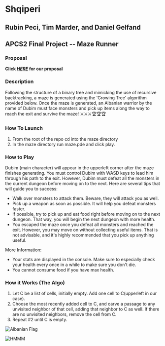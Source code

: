 # Shqiperi
## Rubin Peci, Tim Marder, and Daniel Gelfand
## APCS2 Final Project -- Maze Runner

### Proposal
**Click [_HERE_](./docs/proposal.pdf) for our proposal**

### Description
Following the structure of a binary tree and mimicking the use of recursive backtracking, a maze is generated using the 'Growing Tree' algorithm provided below. Once the maze is generated, an Albanian warrior by the name of Dubim must face monsters and pick up items along the way to reach the exit and survive the maze! ⚔️⚔️⚔️🏆🏆🏆

### How To Launch
1. From the root of the repo cd into the maze directory
2. In the maze directory run maze.pde and click play.

### How to Play

Dubim (main character) will appear in the upperleft corner after the maze finishes generating. You must control Dubim with WASD keys to lead him through his path to the exit. However, Dubim must defeat all the monsters in the current dungeon before moving on to the next. Here are several tips that will guide you to success:
- Walk over monsters to attack them. Beware, they will attack you as well.
- Pick up a weapon as soon as possible. It will help you defeat monsters faster.
- If possible, try to pick up and eat food right before moving on to the next dungeon. That way, you will begin the next dungeon with more health.
- You escaped the maze once you defeat all monsters and reached the exit. However, you may move on without collecting useful items. That is not advisable, and it's highly recommended that you pick up anything useful.


More Information:
- Your stats are displayed in the console. Make sure to especially check your health every once in a while to make sure you don't die.
- You cannot consume food if you have max health.


### How it Works (The Algo)
1. Let C be a list of cells, initially empty. Add one cell to C(upperleft in our case).
2. Choose the most recently added cell to C, and carve a passage to any unvisited neighbor of that cell, adding that neighbor to C as well. If there are no unvisited neighbors, remove the cell from C.
3. Repeat #2 until C is empty.


![Albanian Flag](https://upload.wikimedia.org/wikipedia/commons/thumb/3/36/Flag_of_Albania.svg/2000px-Flag_of_Albania.svg.png)

![HMMM](https://i.redd.it/01xn93tp6d001.jpg)

